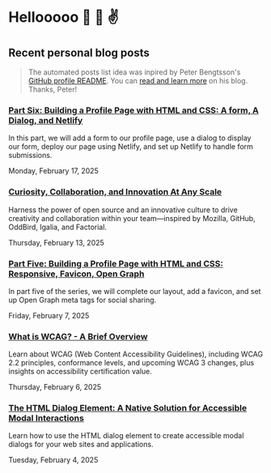 # Hellooooo 👋 🤘 ✌️

## Recent personal blog posts

> The automated posts list idea was inpired by Peter Bengtsson's [GitHub profile README](https://github.com/peterbe/peterbe).
> You can [read and learn more](https://www.peterbe.com/plog/index-of-blog-posts-github-profile-page) on his blog. Thanks, Peter!

<!-- blog posts -->
### [Part Six: Building a Profile Page with HTML and CSS: A form, A Dialog, and Netlify](https://schalkneethling.com/posts/build-a-profile-page-html-css-part6-dialog-form-netlify/)

In this part, we will add a form to our profile page, use a dialog to display our form, deploy our page using Netlify, and set up Netlify to handle form submissions.

Monday, February 17, 2025

### [Curiosity, Collaboration, and Innovation At Any Scale](https://schalkneethling.com/posts/curiosity-collaboration-and-innovation-at-any-scale/)

Harness the power of open source and an innovative culture to drive creativity and collaboration within your team—inspired by Mozilla, GitHub, OddBird, Igalia, and Factorial.

Thursday, February 13, 2025

### [Part Five: Building a Profile Page with HTML and CSS: Responsive, Favicon, Open Graph](https://schalkneethling.com/posts/build-a-profile-page-html-css-part5-final-page/)

In part five of the series, we will complete our layout, add a favicon, and set up Open Graph meta tags for social sharing.

Friday, February 7, 2025

### [What is WCAG? - A Brief Overview](https://schalkneethling.com/posts/what-is-wcag/)

Learn about WCAG (Web Content Accessibility Guidelines), including WCAG 2.2 principles, conformance levels, and upcoming WCAG 3 changes, plus insights on accessibility certification value.

Thursday, February 6, 2025

### [The HTML Dialog Element: A Native Solution for Accessible Modal Interactions](https://schalkneethling.com/posts/html-dialog-native-solution-for-accessible-modal-interactions/)

Learn how to use the HTML dialog element to create accessible modal dialogs for your web sites and applications.

Tuesday, February 4, 2025
<!-- /blog posts -->

<!--
**schalkneethling/schalkneethling** is a ✨ _special_ ✨ repository because its `README.md` (this file) appears on your GitHub profile.

Here are some ideas to get you started:

- 🔭 I’m currently working on ...
- 🌱 I’m currently learning ...
- 👯 I’m looking to collaborate on ...
- 🤔 I’m looking for help with ...
- 💬 Ask me about ...
- 📫 How to reach me: ...
- 😄 Pronouns: ...
- ⚡ Fun fact: ...
-->
